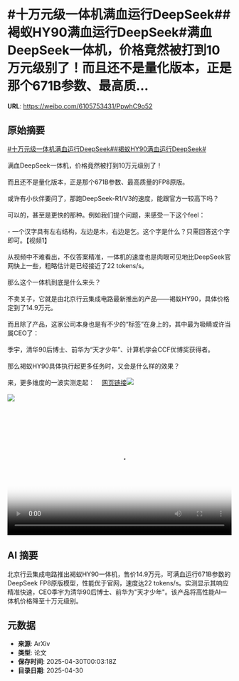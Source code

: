# #十万元级一体机满血运行DeepSeek##褐蚁HY90满血运行DeepSeek#满血DeepSeek一体机，价格竟然被打到10万元级别了！而且还不是量化版本，正是那个671B参数、最高质...

**URL**: https://weibo.com/6105753431/PpwhC9o52

## 原始摘要

<a href="https://m.weibo.cn/search?containerid=231522type%3D1%26t%3D10%26q%3D%23%E5%8D%81%E4%B8%87%E5%85%83%E7%BA%A7%E4%B8%80%E4%BD%93%E6%9C%BA%E6%BB%A1%E8%A1%80%E8%BF%90%E8%A1%8CDeepSeek%23&amp;extparam=%23%E5%8D%81%E4%B8%87%E5%85%83%E7%BA%A7%E4%B8%80%E4%BD%93%E6%9C%BA%E6%BB%A1%E8%A1%80%E8%BF%90%E8%A1%8CDeepSeek%23" data-hide=""><span class="surl-text">#十万元级一体机满血运行DeepSeek#</span></a><a href="https://m.weibo.cn/search?containerid=231522type%3D1%26t%3D10%26q%3D%23%E8%A4%90%E8%9A%81HY90%E6%BB%A1%E8%A1%80%E8%BF%90%E8%A1%8CDeepSeek%23&amp;extparam=%23%E8%A4%90%E8%9A%81HY90%E6%BB%A1%E8%A1%80%E8%BF%90%E8%A1%8CDeepSeek%23" data-hide=""><span class="surl-text">#褐蚁HY90满血运行DeepSeek#</span></a><br><br>满血DeepSeek一体机，价格竟然被打到10万元级别了！<br><br>而且还不是量化版本，正是那个671B参数、最高质量的FP8原版。<br><br>或许有小伙伴要问了，那跑DeepSeek-R1/V3的速度，能跟官方一较高下吗？<br><br>可以的，甚至是更快的那种。例如我们提个问题，来感受一下这个feel：<br><br>- 一个汉字具有左右结构，左边是木，右边是乞。这个字是什么？只需回答这个字即可。【视频1】<br><br>从视频中不难看出，不仅答案精准，一体机的速度也是肉眼可见地比DeepSeek官网快上一些，粗略估计是已经接近了22 tokens/s。<br><br>那么这个一体机到底是什么来头？<br><br>不卖关子，它就是由北京行云集成电路最新推出的产品——褐蚁HY90，具体价格定到了14.9万元。<br><br>而且除了产品，这家公司本身也是有不少的“标签”在身上的，其中最为吸睛或许当属CEO了：<br><br>季宇，清华90后博士、前华为“天才少年”、计算机学会CCF优博奖获得者。<br><br>那么褐蚁HY90具体执行起更多任务时，又会是什么样的效果？<br><br>来，更多维度的一波实测走起：<a href="https://weibo.cn/sinaurl?u=https%3A%2F%2Fmp.weixin.qq.com%2Fs%2FluK0nlylq5faBytZ6Pvc1Q" data-hide=""><span class="url-icon"><img style="width: 1rem;height: 1rem" src="https://h5.sinaimg.cn/upload/2015/09/25/3/timeline_card_small_web_default.png" referrerpolicy="no-referrer"></span><span class="surl-text">网页链接</span></a><img style="" src="https://tvax2.sinaimg.cn/large/006Fd7o3ly1i0xtfr58v0j31hc0u00u5.jpg" referrerpolicy="no-referrer"><br><br><img style="" src="https://tvax4.sinaimg.cn/large/006Fd7o3gy1i0xtffgckhj30zk0gyk3q.jpg" referrerpolicy="no-referrer"><br><br><br clear="both"><div style="clear: both"></div><video controls="controls" poster="https://tvax2.sinaimg.cn/orj480/006Fd7o3ly1i0xtfqqo7wj31hc0u00u5.jpg" style="width: 100%"><source src="https://f.video.weibocdn.com/o0/qLQZxLTJlx08nR11QVT2010412006Th50E010.mp4?label=mp4_720p&amp;template=1280x720.25.0&amp;ori=0&amp;ps=1CwnkDw1GXwCQx&amp;Expires=1745974717&amp;ssig=1UZrkrHNX5&amp;KID=unistore,video"><source src="https://f.video.weibocdn.com/o0/bsf7UNLglx08nR11WEm4010412002HJ10E010.mp4?label=mp4_hd&amp;template=852x480.25.0&amp;ori=0&amp;ps=1CwnkDw1GXwCQx&amp;Expires=1745974717&amp;ssig=mxyqmv%2FvKu&amp;KID=unistore,video"><source src="https://f.video.weibocdn.com/o0/4ekoVjIhlx08nR11HxnG010412001J2z0E010.mp4?label=mp4_ld&amp;template=640x360.25.0&amp;ori=0&amp;ps=1CwnkDw1GXwCQx&amp;Expires=1745974717&amp;ssig=k8a4po%2Flvg&amp;KID=unistore,video"><p>视频无法显示，请前往<a href="https://video.weibo.com/show?fid=1034%3A5160822687858691" target="_blank" rel="noopener noreferrer">微博视频</a>观看。</p></video>

## AI 摘要

北京行云集成电路推出褐蚁HY90一体机，售价14.9万元，可满血运行671B参数的DeepSeek FP8原版模型，性能优于官网，速度达22 tokens/s。实测显示其响应精准快速，CEO季宇为清华90后博士、前华为"天才少年"。该产品将高性能AI一体机价格降至十万元级别。

## 元数据

- **来源**: ArXiv
- **类型**: 论文
- **保存时间**: 2025-04-30T00:03:18Z
- **目录日期**: 2025-04-30
